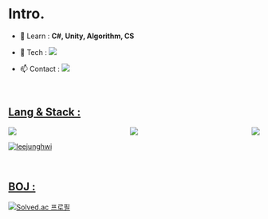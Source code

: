 <h1 align="left">Intro.</h1>

- 🌱 Learn : **C#, Unity, Algorithm, CS**

- 📝 Tech : <a href="https://river-pearl-643.notion.site/Hwi-s-GameDev-c5062a7c67824137b8fc15cd002c91ec?pvs=4" target="_blank"><img src="https://img.shields.io/badge/Hwi's GameDev-000000?style=flat-square&logo=notion&logoColor=FFFFFF"/></a>

- 📫 Contact : <a href="mailto:wnd4114294225@gmail.com"><img src="https://img.shields.io/badge/Gmail-000000?style=flat-square&logo=gmail&logoColor=FFFFFF"/>
  
<br>
<p align="left">
</p>

## Lang & Stack : <br>
<div style="display: flex; justify-content: space-between;">
    <img src="https://img.shields.io/badge/c++-000000?style=for-the-badge&logo=cplusplus&logoColor=white">
    <img src="https://img.shields.io/badge/c%23-000000?style=for-the-badge&logo=csharp&logoColor=white">
    <img src="https://img.shields.io/badge/unity-000000?style=for-the-badge&logo=unity&logoColor=white">
</div>


<p><img align="center" src="https://github-readme-stats.vercel.app/api/top-langs?username=leejunghwi&show_icons=true&locale=en&layout=compact" alt="leejunghwi" /></p>
<br>

## BOJ :
[![Solved.ac
프로필](http://mazassumnida.wtf/api/v2/generate_badge?boj=wnd4114294225)](https://solved.ac/wnd4114294225)

